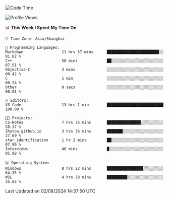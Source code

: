 <!--START_SECTION:waka-->
![Code Time](http://img.shields.io/badge/Code%20Time-1%2C883%20hrs%2021%20mins-blue)

![Profile Views](http://img.shields.io/badge/Profile%20Views-4-blue)

📊 **This Week I Spent My Time On** 

```text
🕑︎ Time Zone: Asia/Shanghai

💬 Programming Languages: 
Markdown                 11 hrs 57 mins      ███████████████████████░░   91.82 % 
C++                      58 mins             ██░░░░░░░░░░░░░░░░░░░░░░░   07.51 % 
Objective-C              3 mins              ░░░░░░░░░░░░░░░░░░░░░░░░░   00.42 % 
C                        1 min               ░░░░░░░░░░░░░░░░░░░░░░░░░   00.24 % 
Other                    0 secs              ░░░░░░░░░░░░░░░░░░░░░░░░░   00.01 % 

🔥 Editors: 
VS Code                  13 hrs 1 min        █████████████████████████   100.00 % 

🐱‍💻 Projects: 
CS-Notes                 7 hrs 35 mins       ███████████████░░░░░░░░░░   58.37 % 
Zhytou.github.io         3 hrs 36 mins       ███████░░░░░░░░░░░░░░░░░░   27.69 % 
star_identification      1 hr 2 mins         ██░░░░░░░░░░░░░░░░░░░░░░░   07.96 % 
Interviews               46 mins             █░░░░░░░░░░░░░░░░░░░░░░░░   05.98 % 

💻 Operating System: 
Windows                  8 hrs 22 mins       ████████████████░░░░░░░░░   64.35 % 
WSL                      4 hrs 38 mins       █████████░░░░░░░░░░░░░░░░   35.65 % 
```


 Last Updated on 02/08/2024 14:37:50 UTC
<!--END_SECTION:waka-->